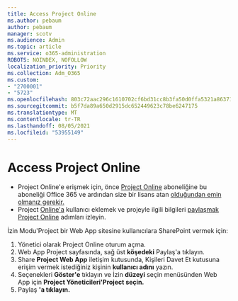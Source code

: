 ```yaml
---
title: Access Project Online
ms.author: pebaum
author: pebaum
manager: scotv
ms.audience: Admin
ms.topic: article
ms.service: o365-administration
ROBOTS: NOINDEX, NOFOLLOW
localization_priority: Priority
ms.collection: Adm_O365
ms.custom:
- "2700001"
- "5723"
ms.openlocfilehash: 803c72aac296c1610702cf6bd31cc8b3fa50d0ffa5321a8637186992bd51de3f
ms.sourcegitcommit: b5f7da89a650d2915dc652449623c78be6247175
ms.translationtype: MT
ms.contentlocale: tr-TR
ms.lasthandoff: 08/05/2021
ms.locfileid: "53955149"
---
```

# <a name="access-project-online"></a>Access Project Online

- Project Online'e erişmek için, önce [Project Online](https://docs.microsoft.com/ProjectOnline/get-started-with-project-online) aboneliğine bu aboneliği Office 365 ve ardından size bir lisans atan [olduğundan emin olmanız gerekir.](https://docs.microsoft.com/ProjectOnline/step-1-sign-up-for-project-online#next-make-sure-you-can-get-in)
- Project [Online'a](https://docs.microsoft.com/ProjectOnline/step-2-add-people-to-project-online) kullanıcı eklemek ve projeyle ilgili bilgileri [paylaşmak Project Online](https://docs.microsoft.com/ProjectOnline/step-2-add-people-to-project-online#4-finally-share-project-online-with-the-people-you-added) adımları izleyin.

İzin Modu'Project bir Web App sitesine kullanıcılara SharePoint vermek için:

1. Yönetici olarak Project Online oturum açma.
2. Web App Project sayfasında, sağ üst **köşedeki** Paylaş'a tıklayın.
3. Share **Project Web App** iletişim kutusunda, Kişileri Davet Et kutusuna erişim vermek istediğiniz kişinin **kullanıcı adını** yazın.
4. Seçenekleri **Göster'e** tıklayın ve İzin **düzeyi** seçin menüsünden Web App için **Project Yöneticileri'Project seçin.**
5. Paylaş **'a tıklayın.**
